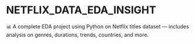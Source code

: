 # NETFLIX_DATA_EDA_INSIGHT
📊 A complete EDA project using Python on Netflix titles dataset — includes analysis on genres, durations, trends, countries, and more.
